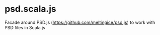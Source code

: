 # psd.scala.js
Facade around PSD.js (https://github.com/meltingice/psd.js) to work with PSD files in Scala.js
